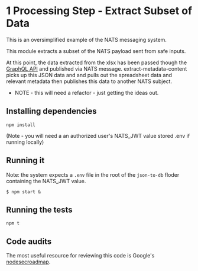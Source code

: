 # 1 Processing Step - Extract Subset of Data

This is an oversimplified example of the NATS messaging system.

This module extracts a subset of the NATS payload sent from safe inputs. 

At this point, the data extracted from the xlsx has been passed though the [GraphQL API](../api/) and published via NATS message.  extract-metadata-content picks up this JSON data and and pulls out the spreadsheet data and relevant metadata then publishes this data to another NATS subject.

* NOTE - this will need a refactor - just getting the ideas out.

## Installing dependencies

```
npm install
```
(Note - you will need a an authorized user's NATS_JWT value stored .env if running locally)
## Running it

Note: the system expects a `.env` file in the root of the `json-to-db` floder containing the NATS_JWT value.
```
$ npm start &
```

## Running the tests

```
npm t
```

## Code audits

The most useful resource for reviewing this code is Google's [nodesecroadmap](https://github.com/google/node-sec-roadmap).
